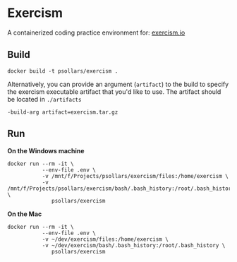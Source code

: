 # Exercism

A containerized coding practice environment for: [exercism.io](https://exercism.io/my/tracks)

## Build

```
docker build -t psollars/exercism .
```

Alternatively, you can provide an argument (`artifact`) to the build to specify the exercism executable artifact that you'd like to use. The artifact should be located in `./artifacts`

```
-build-arg artifact=exercism.tar.gz
```

## Run

**On the Windows machine**

```
docker run --rm -it \
           --env-file .env \
           -v /mnt/f/Projects/psollars/exercism/files:/home/exercism \
           -v /mnt/f/Projects/psollars/exercism/bash/.bash_history:/root/.bash_history \
              psollars/exercism
```

**On the Mac**

```
docker run --rm -it \
           --env-file .env \
           -v ~/dev/exercism/files:/home/exercism \
           -v ~/dev/exercism/bash/.bash_history:/root/.bash_history \
              psollars/exercism
```
